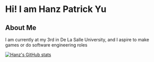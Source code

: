 # Hi! I am Hanz Patrick Yu
 
## About Me
I am currently at my 3rd in De La Salle University, and I aspire to make games or do software engineering roles

<!-- [![GitHub Streak](https://streak-stats.demolab.com/?user=DLSYu)](https://git.io/streak-stats) -->


[![Hanz's GitHub stats](https://github-readme-stats.vercel.app/api?username=DLSYu)](https://github.com/anuraghazra/github-readme-stats)
